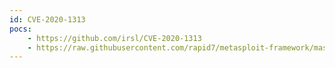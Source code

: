 ```yaml
---
id: CVE-2020-1313
pocs:
    - https://github.com/irsl/CVE-2020-1313
    - https://raw.githubusercontent.com/rapid7/metasploit-framework/master/modules/exploits/windows/local/cve_2020_1313_system_orchestrator.rb
---
```

